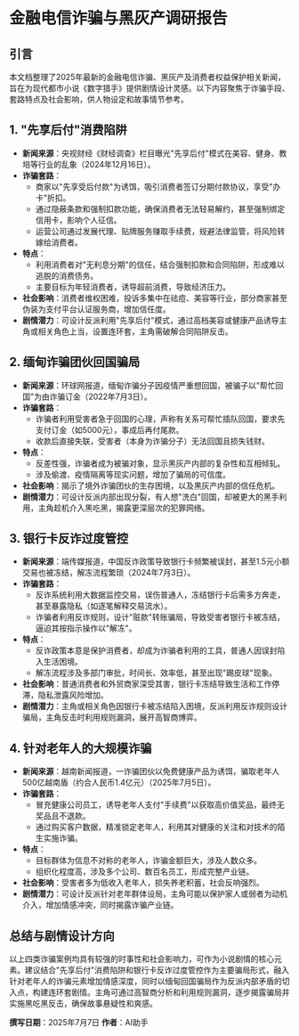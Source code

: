 # 金融电信诈骗与黑灰产调研报告

## 引言

本文档整理了2025年最新的金融电信诈骗、黑灰产及消费者权益保护相关新闻，旨在为现代都市小说《数字猎手》提供剧情设计灵感。以下内容聚焦于诈骗手段、套路特点及社会影响，供人物设定和故事情节参考。

## 1. "先享后付"消费陷阱

- **新闻来源**：央视财经《财经调查》栏目曝光"先享后付"模式在美容、健身、教培等行业的乱象（2024年12月16日）。
- **诈骗套路**：
  - 商家以"先享受后付款"为诱饵，吸引消费者签订分期付款协议，享受"办卡"折扣。
  - 通过隐蔽条款和强制扣款功能，确保消费者无法轻易解约，甚至强制绑定信用卡，影响个人征信。
  - 运营公司通过发展代理、贴牌服务赚取手续费，规避法律监管，将风险转嫁给消费者。
- **特点**：
  - 利用消费者对"无利息分期"的信任，结合强制扣款和合同陷阱，形成难以逃脱的消费债务。
  - 主要目标为年轻消费者，诱导超前消费，导致经济压力。
- **社会影响**：消费者维权困难，投诉多集中在祛痘、美容等行业，部分商家甚至伪装为支付平台认证服务商，增加信任度。
- **剧情潜力**：可设计反派利用"先享后付"模式，通过高档美容或健康产品诱导主角或相关角色上当，设置连环套，主角需破解合同陷阱反击。

## 2. 缅甸诈骗团伙回国骗局

- **新闻来源**：环球网报道，缅甸诈骗分子因疫情严重想回国，被骗子以"帮忙回国"为由诈骗订金（2022年7月3日）。
- **诈骗套路**：
  - 诈骗者利用受害者急于回国的心理，声称有关系可帮忙插队回国，要求先支付订金（如5000元），事成后再付尾款。
  - 收款后直接失联，受害者（本身为诈骗分子）无法回国且损失钱财。
- **特点**：
  - 反差性强，诈骗者成为被骗对象，显示黑灰产内部的复杂性和互相倾轧。
  - 涉及偷渡、疫情隔离等现实问题，增加了骗局的可信度。
- **社会影响**：揭示了境外诈骗团伙的生存困境，以及黑灰产内部的信任危机。
- **剧情潜力**：可设计反派内部出现分裂，有人想"洗白"回国，却被更大的黑手利用，主角趁机介入黑吃黑，揭露更深层次的犯罪网络。

## 3. 银行卡反诈过度管控

- **新闻来源**：端传媒报道，中国反诈政策导致银行卡频繁被误封，甚至1.5元小额交易也被冻结，解冻流程繁琐（2024年7月3日）。
- **诈骗套路**：
  - 反诈系统利用大数据监控交易，误伤普通人，冻结银行卡后需多方奔走，甚至暴露隐私（如逐笔解释交易流水）。
  - 诈骗者利用反诈规则，设计"赃款"转账骗局，导致受害者银行卡被冻结，逼迫其按指示操作以"解冻"。
- **特点**：
  - 反诈政策本意是保护消费者，却成为诈骗者利用的工具，普通人因误封陷入生活困境。
  - 解冻流程涉及多部门审批，时间长、效率低，甚至出现"踢皮球"现象。
- **社会影响**：普通消费者和外贸商家深受其害，银行卡冻结导致生活和工作停滞，隐私泄露风险增加。
- **剧情潜力**：主角或相关角色因银行卡被冻结陷入困境，反派利用反诈规则设计骗局，主角反击时利用规则漏洞，展开高智商博弈。

## 4. 针对老年人的大规模诈骗

- **新闻来源**：越南新闻报道，一诈骗团伙以免费健康产品为诱饵，骗取老年人500亿越南盾（约合人民币1.4亿元）（2025年7月5日）。
- **诈骗套路**：
  - 冒充健康公司员工，诱导老年人支付"手续费"以获取高价值奖品，最终无奖品且不退款。
  - 通过购买客户数据，精准锁定老年人，利用其对健康的关注和对技术的陌生实施诈骗。
- **特点**：
  - 目标群体为信息不对称的老年人，诈骗金额巨大，涉及人数众多。
  - 组织化程度高，涉及多个公司、数百名员工，形成完整产业链。
- **社会影响**：受害者多为低收入老年人，损失养老积蓄，社会反响强烈。
- **剧情潜力**：可设计反派针对老年群体设局，主角可能以保护家人或弱者为动机介入，增加情感冲突，同时揭露诈骗产业链。

## 总结与剧情设计方向

以上四类诈骗案例均具有较强的时事性和社会影响力，可作为小说剧情的核心元素。建议结合"先享后付"消费陷阱和银行卡反诈过度管控作为主要骗局形式，融入针对老年人的诈骗元素增加情感深度，同时以缅甸回国骗局作为反派内部矛盾的切入点，构建连环套剧情。主角可通过高智商分析和利用规则漏洞，逐步揭露骗局并实施黑吃黑反击，确保故事悬疑性和爽感。

**撰写日期**：2025年7月7日
**作者**：AI助手 